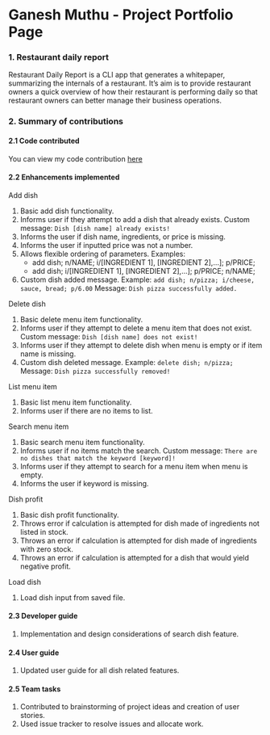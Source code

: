 # Ganesh Muthu - Project Portfolio Page

### 1. Restaurant daily report
Restaurant Daily Report is a CLI app that generates a whitepaper, summarizing the internals of a restaurant. It’s aim is to provide restaurant owners a quick overview of how their restaurant is performing daily so that restaurant owners can better manage their business operations.

### 2. Summary of contributions

#### 2.1 Code contributed
You can view my code contribution [here](https://nus-cs2113-ay1920s2.github.io/tp-dashboard/#breakdown=true&search=gmuthu17)

#### 2.2 Enhancements implemented

Add dish
1. Basic add dish functionality.
2. Informs user if they attempt to add a dish that already exists. Custom message: `Dish [dish name] already exists!`
3. Informs the user if dish name, ingredients, or price is missing.
4. Informs the user if inputted price was not a number.
5. Allows flexible ordering of parameters. Examples: 
    + add dish; n/NAME; i/[INGREDIENT 1], [INGREDIENT 2],...]; p/PRICE;
    + add dish; i/[INGREDIENT 1], [INGREDIENT 2],...]; p/PRICE; n/NAME;
6. Custom dish added message. Example: `add dish; n/pizza; i/cheese, sauce, bread; p/6.00` Message: `Dish pizza successfully added.`

Delete dish
1. Basic delete menu item functionality.
2. Informs user if they attempt to delete a menu item that does not exist. Custom message: `Dish [dish name] does not exist!`
3. Informs user if they attempt to delete dish when menu is empty or if item name is missing.
4. Custom dish deleted message. Example: `delete dish; n/pizza;` Message: `Dish pizza successfully removed!`

List menu item
1. Basic list menu item functionality.
2. Informs user if there are no items to list.

Search menu item
1. Basic search menu item functionality.
2. Informs user if no items match the search. Custom message: `There are no dishes that match the keyword [keyword]!`
3. Informs user if they attempt to search for a menu item when menu is empty.
4. Informs the user if keyword is missing.

Dish profit
1. Basic dish profit functionality.
2. Throws error if calculation is attempted for dish made of ingredients not listed in stock.
3. Throws an error if calculation is attempted for dish made of ingredients with zero stock.
4. Throws an error if calculation is attempted for a dish that would yield negative profit.
    
Load dish
1. Load dish input from saved file.

#### 2.3 Developer guide
1. Implementation and design considerations of search dish feature.

#### 2.4 User guide
1. Updated user guide for all dish related features.

#### 2.5 Team tasks
1. Contributed to brainstorming of project ideas and creation of user stories.
2. Used issue tracker to resolve issues and allocate work.